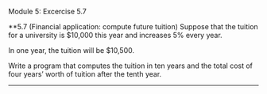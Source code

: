 

Module 5: Excercise 5.7 

**5.7 (Financial application: compute future tuition) Suppose that the tuition for a university is $10,000 this year and increases 5% every year.

In one year, the tuition will be $10,500.

Write a program that computes the tuition in ten years and the total cost of four years’ worth of tuition after the tenth year.

--------------------------------------------------------------------